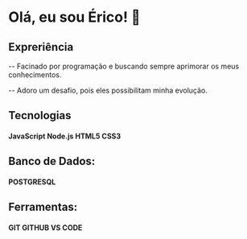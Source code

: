 # Olá, eu sou Érico! 👋

## Expreriência 
-- Facinado por programação e buscando sempre aprimorar os meus conhecimentos.

-- Adoro um desafio, pois eles possibilitam minha evolução.

## Tecnologias
#### JavaScript Node.js  HTML5 CSS3

## Banco de Dados:
#### POSTGRESQL

## Ferramentas:
#### GIT GITHUB VS CODE
